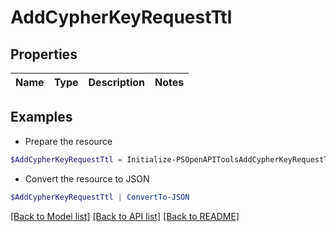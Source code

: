 # AddCypherKeyRequestTtl
## Properties

Name | Type | Description | Notes
------------ | ------------- | ------------- | -------------

## Examples

- Prepare the resource
```powershell
$AddCypherKeyRequestTtl = Initialize-PSOpenAPIToolsAddCypherKeyRequestTtl 
```

- Convert the resource to JSON
```powershell
$AddCypherKeyRequestTtl | ConvertTo-JSON
```

[[Back to Model list]](../README.md#documentation-for-models) [[Back to API list]](../README.md#documentation-for-api-endpoints) [[Back to README]](../README.md)

